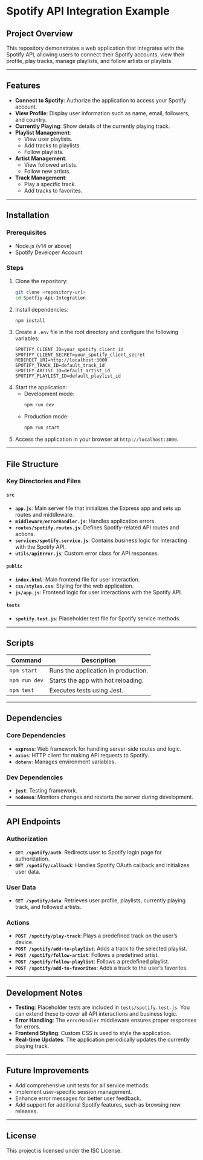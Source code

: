 # Spotify API Integration Example

## Project Overview
This repository demonstrates a web application that integrates with the Spotify API, allowing users to connect their Spotify accounts, view their profile, play tracks, manage playlists, and follow artists or playlists.

---

## Features
- **Connect to Spotify**: Authorize the application to access your Spotify account.
- **View Profile**: Display user information such as name, email, followers, and country.
- **Currently Playing**: Show details of the currently playing track.
- **Playlist Management**:
  - View user playlists.
  - Add tracks to playlists.
  - Follow playlists.
- **Artist Management**:
  - View followed artists.
  - Follow new artists.
- **Track Management**:
  - Play a specific track.
  - Add tracks to favorites.

---

## Installation

### Prerequisites
- Node.js (v14 or above)
- Spotify Developer Account

### Steps
1. Clone the repository:
   ```bash
   git clone <repository-url>
   cd Spotfiy-Api-Integration
   ```
2. Install dependencies:
   ```bash
   npm install
   ```
3. Create a `.env` file in the root directory and configure the following variables:
   ```env
   SPOTIFY_CLIENT_ID=your_spotify_client_id
   SPOTIFY_CLIENT_SECRET=your_spotify_client_secret
   REDIRECT_URI=http://localhost:3000
   SPOTIFY_TRACK_ID=default_track_id
   SPOTIFY_ARTIST_ID=default_artist_id
   SPOTIFY_PLAYLIST_ID=default_playlist_id
   ```
4. Start the application:
   - Development mode:
     ```bash
     npm run dev
     ```
   - Production mode:
     ```bash
     npm run start
     ```
5. Access the application in your browser at `http://localhost:3000`.

---

## File Structure

### Key Directories and Files

#### `src`
- **`app.js`**: Main server file that initializes the Express app and sets up routes and middleware.
- **`middleware/errorHandler.js`**: Handles application errors.
- **`routes/spotify.routes.js`**: Defines Spotify-related API routes and actions.
- **`services/spotify.service.js`**: Contains business logic for interacting with the Spotify API.
- **`utils/apiError.js`**: Custom error class for API responses.

#### `public`
- **`index.html`**: Main frontend file for user interaction.
- **`css/styles.css`**: Styling for the web application.
- **`js/app.js`**: Frontend logic for user interactions with the Spotify API.

#### `tests`
- **`spotify.test.js`**: Placeholder test file for Spotify service methods.

---

## Scripts

| Command        | Description                           |
|----------------|---------------------------------------|
| `npm start`    | Runs the application in production.   |
| `npm run dev`  | Starts the app with hot reloading.    |
| `npm test`     | Executes tests using Jest.            |

---

## Dependencies

### Core Dependencies
- **`express`**: Web framework for handling server-side routes and logic.
- **`axios`**: HTTP client for making API requests to Spotify.
- **`dotenv`**: Manages environment variables.

### Dev Dependencies
- **`jest`**: Testing framework.
- **`nodemon`**: Monitors changes and restarts the server during development.

---

## API Endpoints

### Authorization
- **`GET /spotify/auth`**: Redirects user to Spotify login page for authorization.
- **`GET /spotify/callback`**: Handles Spotify OAuth callback and initializes user data.

### User Data
- **`GET /spotify/data`**: Retrieves user profile, playlists, currently playing track, and followed artists.

### Actions
- **`POST /spotify/play-track`**: Plays a predefined track on the user’s device.
- **`POST /spotify/add-to-playlist`**: Adds a track to the selected playlist.
- **`POST /spotify/follow-artist`**: Follows a predefined artist.
- **`POST /spotify/follow-playlist`**: Follows a predefined playlist.
- **`POST /spotify/add-to-favorites`**: Adds a track to the user’s favorites.

---

## Development Notes
- **Testing**: Placeholder tests are included in `tests/spotify.test.js`. You can extend these to cover all API interactions and business logic.
- **Error Handling**: The `errorHandler` middleware ensures proper responses for errors.
- **Frontend Styling**: Custom CSS is used to style the application.
- **Real-time Updates**: The application periodically updates the currently playing track.

---

## Future Improvements
- Add comprehensive unit tests for all service methods.
- Implement user-specific session management.
- Enhance error messages for better user feedback.
- Add support for additional Spotify features, such as browsing new releases.

---

## License
This project is licensed under the ISC License.

